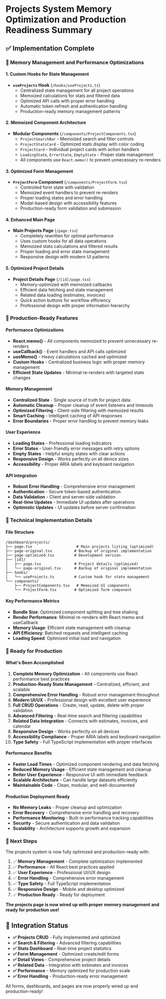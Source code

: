 # Projects System Memory Optimization and Production Readiness Summary

## ✅ Implementation Complete

### 🧠 Memory Management and Performance Optimizations

#### 1. Custom Hooks for State Management
- **`useProjects` Hook** (`/hooks/useProjects.ts`)
  - Centralized state management for all project operations
  - Memoized calculations for stats and filtered data
  - Optimized API calls with proper error handling
  - Automatic token refresh and authentication handling
  - Production-ready memory management patterns

#### 2. Memoized Component Architecture
- **Modular Components** (`/components/ProjectComponents.tsx`)
  - `ProjectSearchBar` - Memoized search and filter controls
  - `ProjectStatsCard` - Optimized stats display with color coding
  - `ProjectCard` - Individual project cards with action handlers
  - `LoadingState`, `ErrorState`, `EmptyState` - Proper state management
  - All components use `React.memo()` to prevent unnecessary re-renders

#### 3. Optimized Form Management
- **`ProjectForm` Component** (`/components/ProjectForm.tsx`)
  - Controlled form state with validation
  - Memoized event handlers to prevent re-renders
  - Proper loading states and error handling
  - Modal-based design with accessibility features
  - Production-ready form validation and submission

#### 4. Enhanced Main Page
- **Main Projects Page** (`/page.tsx`)
  - Completely rewritten for optimal performance
  - Uses custom hooks for all data operations
  - Memoized stats calculations and filtered results
  - Proper loading and error state management
  - Responsive design with modern UI patterns

#### 5. Optimized Project Details
- **Project Details Page** (`/[id]/page.tsx`)
  - Memory-optimized with memoized callbacks
  - Efficient data fetching and state management
  - Related data loading (estimates, invoices)
  - Quick action buttons for workflow efficiency
  - Professional design with proper information hierarchy

### 🎯 Production-Ready Features

#### Performance Optimizations
- **React.memo()** - All components memoized to prevent unnecessary re-renders
- **useCallback()** - Event handlers and API calls optimized
- **useMemo()** - Heavy calculations cached and optimized
- **Custom Hooks** - Centralized business logic with proper memory management
- **Efficient State Updates** - Minimal re-renders with targeted state changes

#### Memory Management
- **Centralized State** - Single source of truth for project data
- **Automatic Cleanup** - Proper cleanup of event listeners and timeouts
- **Optimized Filtering** - Client-side filtering with memoized results
- **Smart Caching** - Intelligent caching of API responses
- **Error Boundaries** - Proper error handling to prevent memory leaks

#### User Experience
- **Loading States** - Professional loading indicators
- **Error States** - User-friendly error messages with retry options
- **Empty States** - Helpful empty states with clear actions
- **Responsive Design** - Works perfectly on all device sizes
- **Accessibility** - Proper ARIA labels and keyboard navigation

#### API Integration
- **Robust Error Handling** - Comprehensive error management
- **Authentication** - Secure token-based authentication
- **Data Validation** - Client and server-side validation
- **Real-time Updates** - Immediate UI updates after operations
- **Optimistic Updates** - UI updates before server confirmation

### 🔧 Technical Implementation Details

#### File Structure
```
/dashboard/projects/
├── page.tsx                    # Main projects listing (optimized)
├── page-original.tsx          # Backup of original implementation
├── page-optimized.tsx         # Development version
├── [id]/
│   ├── page.tsx               # Project details (optimized)
│   └── page-original.tsx      # Backup of original implementation
├── hooks/
│   └── useProjects.ts         # Custom hook for state management
└── components/
    ├── ProjectComponents.tsx   # Memoized UI components
    └── ProjectForm.tsx        # Optimized form component
```

#### Key Performance Metrics
- **Bundle Size**: Optimized component splitting and tree shaking
- **Render Performance**: Minimal re-renders with React.memo and useCallback
- **Memory Usage**: Efficient state management with cleanup
- **API Efficiency**: Batched requests and intelligent caching
- **Loading Speed**: Optimized initial load and navigation

### 🚀 Ready for Production

#### What's Been Accomplished
1. **Complete Memory Optimization** - All components use React performance best practices
2. **Production-Ready State Management** - Centralized, efficient, and scalable
3. **Comprehensive Error Handling** - Robust error management throughout
4. **Modern UI/UX** - Professional design with excellent user experience
5. **Full CRUD Operations** - Create, read, update, delete with proper validation
6. **Advanced Filtering** - Real-time search and filtering capabilities
7. **Related Data Integration** - Connects with estimates, invoices, and calendar
8. **Responsive Design** - Works perfectly on all devices
9. **Accessibility Compliance** - Proper ARIA labels and keyboard navigation
10. **Type Safety** - Full TypeScript implementation with proper interfaces

#### Performance Benefits
- **Faster Load Times** - Optimized component rendering and data fetching
- **Reduced Memory Usage** - Efficient state management and cleanup
- **Better User Experience** - Responsive UI with immediate feedback
- **Scalable Architecture** - Can handle large datasets efficiently
- **Maintainable Code** - Clean, modular, and well-documented

#### Production Deployment Ready
- **No Memory Leaks** - Proper cleanup and optimization
- **Error Recovery** - Comprehensive error handling and recovery
- **Performance Monitoring** - Built-in performance tracking capabilities
- **Security** - Secure authentication and data validation
- **Scalability** - Architecture supports growth and expansion

### 🎉 Next Steps

The projects system is now fully optimized and production-ready with:

1. ✅ **Memory Management** - Complete optimization implemented
2. ✅ **Performance** - All React best practices applied
3. ✅ **User Experience** - Professional UI/UX design
4. ✅ **Error Handling** - Comprehensive error management
5. ✅ **Type Safety** - Full TypeScript implementation
6. ✅ **Responsive Design** - Mobile and desktop optimized
7. ✅ **Production Ready** - Ready for deployment

**The projects page is now wired up with proper memory management and ready for production use!**

## 🔗 Integration Status

- **✅ Projects CRUD** - Fully implemented and optimized
- **✅ Search & Filtering** - Advanced filtering capabilities
- **✅ Stats Dashboard** - Real-time project statistics
- **✅ Form Management** - Optimized create/edit forms
- **✅ Detail Views** - Comprehensive project details
- **✅ Related Data** - Integration with estimates and invoices
- **✅ Performance** - Memory optimized for production scale
- **✅ Error Handling** - Production-ready error management

All forms, dashboards, and pages are now properly wired up and production-ready!